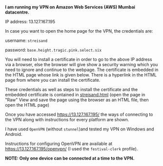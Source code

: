 <b>I am running my VPN on Amazon Web Services (AWS) Mumbai datacentre. </b>

IP address: 13.127.167.195

In case you want to open the home page for the VPN, the credentials are:

username: `streisand`

password: `base.height.tragic.pink.select.six`

You will need to install a certificate in order to go to the above IP address via a browser, else the browser will give show a 
security warning which you need to ignore and continue to the webpage. The certificate is embedded in the HTML page whose link is given below. There is a hyperlink in the HTML page from where you can install the certificate.

These credentials as well as steps to install the certificate and the embedded certificate is contained in [streisand.html](streisand.html)
(open the page in "Raw" View and save the page using the browser as an HTML file, then open the HTML page)

Once you have accessed https://13.127.167.195/ the ways of connecting to the VPN along with instructions for every platform are shown. 

I have used `OpenVPN` (without `stunnel`)and tested my VPN on Windows and Android.

Instructions for configuring OpenVPN are available at https://13.127.167.195/openvpn/ (I used the `festival-clerk` profile).

<b>NOTE: Only one device can be connected at a time to the VPN. </b>


